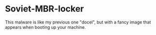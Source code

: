 # Soviet-MBR-locker

This malware is like my previous one "docel", but with a fancy image that appears when booting up your machine.
